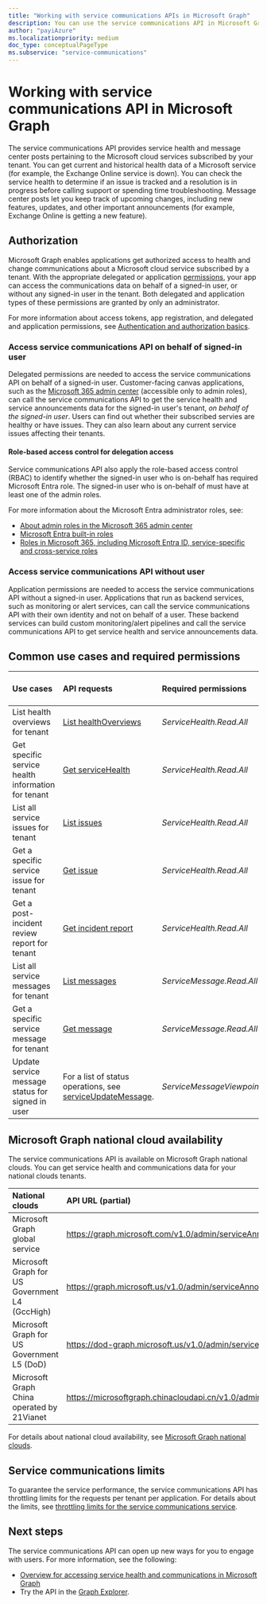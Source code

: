 ```yaml
---
title: "Working with service communications APIs in Microsoft Graph"
description: You can use the service communications API in Microsoft Graph to access the health status and message center posts about Microsoft services."
author: "payiAzure"
ms.localizationpriority: medium
doc_type: conceptualPageType
ms.subservice: "service-communications"
---
```


# Working with service communications API in Microsoft Graph
The service communications API provides service health and message center posts pertaining to the Microsoft cloud services subscribed by your tenant. You can get current and historical health data of a Microsoft service (for example, the Exchange Online service is down). You can check the service health to determine if an issue is tracked and a resolution is in progress before calling support or spending time troubleshooting. Message center posts let you keep track of upcoming changes, including new features, updates, and other important announcements (for example, Exchange Online is getting a new feature).

## Authorization
Microsoft Graph enables applications get authorized access to health and change communications about a Microsoft cloud service subscribed by a tenant.
With the appropriate delegated or application [permissions](/graph/permissions-reference#service-communications-permissions), your app can access the communications data on behalf of a signed-in user, or without any signed-in user in the tenant. Both delegated and application types of these permissions are granted by only an administrator.

For more information about access tokens, app registration, and delegated and application permissions, see [Authentication and authorization basics](/graph/auth/auth-concepts).

### Access service communications API on behalf of signed-in user

Delegated permissions are needed to access the service communications API on behalf of a signed-in user. Customer-facing canvas applications, such as the [Microsoft 365 admin center](https://admin.microsoft.com/Adminportal/Home?source=applauncher#/homepage) (accessible only to admin roles), can call the service communications API to get the service health and service announcements data for the signed-in user's tenant, _on behalf of the signed-in user_. Users can find out whether their subscribed servies are healthy or have issues. They can also learn about any current service issues affecting their tenants.

#### Role-based access control for delegation access

Service communications API also apply the role-based access control (RBAC) to identify whether the signed-in user who is on-behalf has required Microsoft Entra role. The signed-in user who is on-behalf of must have at least one of the admin roles.

For more information about the Microsoft Entra administrator roles, see:
* [About admin roles in the Microsoft 365 admin center](/microsoft-365/admin/add-users/about-admin-roles)
* [Microsoft Entra built-in roles](/entra/identity/role-based-access-control/permissions-reference?toc=%2Fgraph%2Ftoc.json)
* [Roles in Microsoft 365, including Microsoft Entra ID, service-specific and cross-service roles](/azure/active-directory/roles/concept-understand-roles#how-azure-ad-roles-are-different-from-other-microsoft-365-roles)


### Access service communications API without user

Application permissions are needed to access the service communications API without a signed-in user. Applications that run as backend services, such as monitoring or alert services, can call the service communications API with their own identity and not on behalf of a user. These backend services can build custom monitoring/alert pipelines and call the service communications API to get service health and service announcements data.


## Common use cases and required permissions

|Use cases|API requests| Required permissions| Supported permission types|
|:--------|:--------|:--------|:--------|
| List health overviews for tenant | [List healthOverviews](/graph/api/serviceannouncement-list-healthoverviews?view=graph-rest-1.0&preserve-view=true) | _ServiceHealth.Read.All_ | Delegated and application |
| Get specific service health information for tenant | [Get serviceHealth](/graph/api/servicehealth-get?view=graph-rest-1.0&preserve-view=true) | _ServiceHealth.Read.All_ | Delegated and application |
| List all service issues for tenant | [List issues](/graph/api/serviceannouncement-list-issues?view=graph-rest-1.0&preserve-view=true) | _ServiceHealth.Read.All_ | Delegated and application |
| Get a specific service issue for tenant | [Get issue](/graph/api/servicehealthissue-get?view=graph-rest-1.0&preserve-view=true) | _ServiceHealth.Read.All_ | Delegated and application |
| Get a post-incident review report for tenant | [Get incident report](/graph/api/servicehealthissue-incidentreport?view=graph-rest-1.0&preserve-view=true)| _ServiceHealth.Read.All_ | Delegated and application |
| List all service messages for tenant | [List messages](/graph/api/serviceannouncement-list-messages?view=graph-rest-1.0&preserve-view=true) | _ServiceMessage.Read.All_ | Delegated and application |
| Get a specific service message for tenant | [Get message](/graph/api/serviceupdatemessage-get?view=graph-rest-1.0&preserve-view=true) | _ServiceMessage.Read.All_ | Delegated and application |
| Update service message status for signed in user | For a list of status operations, see [serviceUpdateMessage](/graph/api/resources/serviceupdatemessage?view=graph-rest-1.0&preserve-view=true).| _ServiceMessageViewpoint.Write_ | Delegated |

## Microsoft Graph national cloud availability
The service communications API is available on Microsoft Graph national clouds. You can get service health and communications data for your national clouds tenants.

|National clouds|API URL (partial)|
|:--------------|:-----------------|
|Microsoft Graph global service| https://graph.microsoft.com/v1.0/admin/serviceAnnouncement/|
|Microsoft Graph for US Government L4 (GccHigh)|https://graph.microsoft.us/v1.0/admin/serviceAnnouncement/|
|Microsoft Graph for US Government L5 (DoD)|https://dod-graph.microsoft.us/v1.0/admin/serviceAnnouncement/|
|Microsoft Graph China operated by 21Vianet|https://microsoftgraph.chinacloudapi.cn/v1.0/admin/serviceAnnouncement/|

For details about national cloud availability, see [Microsoft Graph national clouds](/graph/deployments).

## Service communications limits

To guarantee the service performance, the service communications API has throttling limits for the requests per tenant per application. For details about the limits, see [throttling limits for the service communications service](/graph/throttling#service-communications-service-limits).

## Next steps

The service communications API can open up new ways for you to engage with users. For more information, see the following:

- [Overview for accessing service health and communications in Microsoft Graph](/graph/service-communications-concept-overview)
- Try the API in the [Graph Explorer](https://developer.microsoft.com/graph/graph-explorer).
